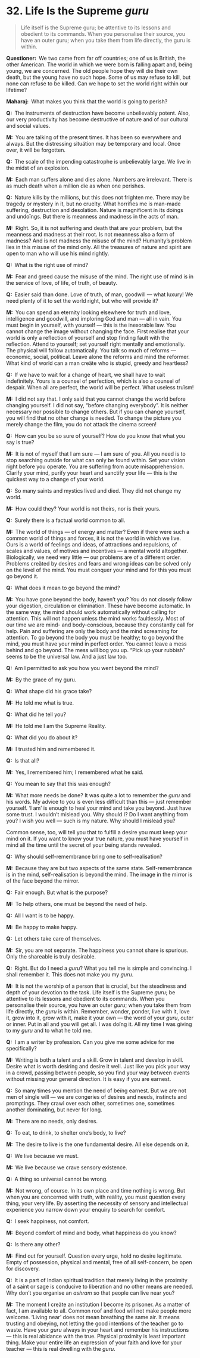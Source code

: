 # 32. Life Is the Supreme *guru*

>Life itself is the Supreme <span style=font-style:normal>guru</span>; be 
attentive to its lessons and obedient to its commands. When you personalise 
their source, you have an outer <span style=font-style:normal>guru</span>; 
when you take them from life directly, the <span 
style=font-style:normal>guru</span> is within.

**Questioner:**&ensp;We two came from far off countries; one of us is British, 
the other American. The world in which we were born is falling apart and, 
beïng young, we are concerned. The old people hope they will die their own 
death, but the young have no such hope. Some of us may refuse to kill, but 
none can refuse to be killed. Can we hope to set the world right within our 
lifetime?

**Maharaj:**&ensp;What makes you think that the world is going to perish?

**Q:**&ensp;The instruments of destruction have become unbelievably potent. 
Also, our very productivity has become destructive of nature and of our 
cultural and social values.

**M:**&ensp;You are talking of the present times. It has been so everywhere 
and always. But the distressing situätion may be temporary and local. Once 
over, it will be forgotten.

**Q:**&ensp;The scale of the impending catastrophe is unbelievably large. We 
live in the midst of an explosion.

**M:**&ensp;Each man suffers alone and dies alone. Numbers are irrelevant. 
There is as much death when a million die as when one perishes.

**Q:**&ensp;Nature kills by the millions, but this does not frighten me. There 
may be tragedy or mystery in it, but no cruelty. What horrifies me is man-made 
suffering, destruction and desolation. Nature is magnificent in its doïngs and 
undoïngs. But there is meanness and madness in the acts of man.

**M:**&ensp;Right. So, it is not suffering and death that are your problem, but 
the meanness and madness at their root. Is not meanness also a form of 
madness? And is not madness the misuse of the mind? Humanity’s problem lies in 
this misuse of the mind only. All the treasures of nature and spirit are open 
to man who will use his mind rightly.

**Q:**&ensp;What is the right use of mind?

**M:**&ensp;Fear and greed cause the misuse of the mind. The right use of mind 
is in the service of love, of life, of truth, of beauty.

**Q:**&ensp;Easier said than done. Love of truth, of man, goodwill — what 
luxury! We need plenty of it to set the world right, but who will provide it?

**M:**&ensp;You can spend an eternity looking elsewhere for truth and love, 
intelligence and goodwill, and imploring God and man — all in vain. You must 
begin in yourself, with yourself — this is the inexorable law. You cannot 
change the image without changing the face. First realise that your world is 
only a reflection of yourself and stop finding fault with the reflection. 
Attend to yourself; set yourself right mentally and emotionally. The physical 
will follow automatically. You talk so much of reforms — economic, social, 
political. Leave alone the reforms and mind the reformer. What kind of world 
can a man creäte who is stupid, greedy and heartless?

**Q:**&ensp;If we have to wait for a change of heart, we shall have to wait 
indefinitely. Yours is a counsel of perfection, which is also a counsel of 
despair. When all are perfect, the world will be perfect. What useless truïsm!

**M:**&ensp;I did not say that. I only said that you cannot change the world 
before changing yourself. I did not say, “before changing everybody”. It is 
neither necessary nor possible to change others. But if you can change 
yourself, you will find that no other change is needed. To change the picture 
you merely change the film, you do not attack the cinema screen!

**Q:**&ensp;How can you be so sure of yourself? How do you know that what you 
say is true?

**M:**&ensp;It is not of myself that I am sure — I am sure of you. All you 
need is to stop searching outside for what can only be found within. Set your 
vision right before you operate. You are suffering from acute misapprehension. 
Clarify your mind, purify your heart and sanctify your life — this is the 
quickest way to a change of your world.

**Q:**&ensp;So many saints and mystics lived and died. They did not change my 
world.

**M:**&ensp;How could they? Your world is not theirs, nor is their yours.

**Q:**&ensp;Surely there is a factual world common to all.

**M:**&ensp;The world of things — of energy and matter? Even if there were 
such a common world of things and forces, it is not the world in which we 
live. Ours is a world of feelings and ideas, of attractions and repulsions, of 
scales and values, of motives and incentives — a mental world altogether. 
Biologically, we need very little — our problems are of a different order. 
Problems creäted by desires and fears and wrong ideas can be solved only on 
the level of the mind. You must conquer your mind and for this you must go 
beyond it.

**Q:**&ensp;What does it mean to go beyond the mind?

**M:**&ensp;You have gone beyond the body, haven’t you? You do not closely 
follow your digestion, circulation or elimination. These have become 
automatic. In the same way, the mind should work automatically without calling 
for attention. This will not happen unless the mind works faultlessly. Most of 
our time we are mind- and body-conscious, because they constantly call for 
help. Pain and suffering are only the body and the mind screaming for 
attention. To go beyond the body you must be healthy; to go beyond the mind, 
you must have your mind in perfect order. You cannot leave a mess behind and 
go beyond. The mess will bog you up. “Pick up your rubbish” seems to be the 
universal law. And a just law too.

**Q:**&ensp;Am I permitted to ask you how you went beyond the mind?

**M:**&ensp;By the grace of my <span data-tippy-content="Spiritual teacher, 
preceptor.">guru</span>.

**Q:**&ensp;What shape did his grace take?

**M:**&ensp;He told me what is true.

**Q:**&ensp;What did he tell you?

**M:**&ensp;He told me I am the Supreme Reality.

**Q:**&ensp;What did you do about it?

**M:**&ensp;I trusted him and remembered it.

**Q:**&ensp;Is that all?

**M:**&ensp;Yes, I remembered him; I remembered what he said.

**Q:**&ensp;You mean to say that this was enough?

**M:**&ensp;What more needs be done? It was quite a lot to remember the *guru* 
and his words. My advice to you is even less difficult than this — just 
remember yourself. ‘I am’ is enough to heal your mind and take you beyond. 
Just have some trust. I wouldn’t mislead you. Why should I? Do I want anything 
from you? I wish you well — such is my nature. Why should I mislead you? 

Common sense, too, will tell you that to fulfill a desire you must keep your 
mind on it. If you want to know your true nature, you must have yourself in 
mind all the time until the secret of your beïng stands revealed.

**Q:**&ensp;Why should self-remembrance bring one to self-realisation?

**M:**&ensp;Because they are but two aspects of the same state. 
Self-remembrance is in the mind, self-realisation is beyond the mind. The 
image in the mirror is of the face beyond the mirror.

**Q:**&ensp;Fair enough. But what is the purpose?

**M:**&ensp;To help others, one must be beyond the need of help.

**Q:**&ensp;All I want is to be happy.

**M:**&ensp;Be happy to make happy.

**Q:**&ensp;Let others take care of themselves.

**M:**&ensp;Sir, you are not separate. The happiness you cannot share is 
spurious. Only the shareable is truly desirable.

**Q:**&ensp;Right. But do I need a *guru*? What you tell me is simple and 
convincing. I shall remember it. This does not make you my *guru*.

**M:**&ensp;It is not the worship of a person that is crucial, but the 
steadiness and depth of your devotion to the task. Life itself is the Supreme 
*guru*; be attentive to its lessons and obedient to its commands. When you 
personalise their source, you have an outer *guru*; when you take them from 
life directly, the *guru* is within. Remember, wonder, ponder, live with it, 
love it, grow into it, grow with it, make it your own — the word of your 
*guru*, outer or inner. Put in all and you will get all. I was doïng it. All 
my time I was giving to my *guru* and to what he told me.

**Q:**&ensp;I am a writer by profession. Can you give me some advice for me 
specifically?

**M:**&ensp;Writing is both a talent and a skill. Grow in talent and develop 
in skill. Desire what is worth desiring and desire it well. Just like you pick 
your way in a crowd, passing between people, so you find your way between 
events without missing your general direction. It is easy if you are earnest.

**Q:**&ensp;So many times you mention the need of beïng earnest. But we are 
not men of single will — we are congeries of desires and needs, instincts and 
promptings. They crawl over each other, sometimes one, sometimes another 
dominating, but never for long.

**M:**&ensp;There are no needs, only desires.

**Q:**&ensp;To eat, to drink, to shelter one’s body, to live?

**M:**&ensp;The desire to live is the one fundamental desire. All else depends 
on it.

**Q:**&ensp;We live because we must.

**M:**&ensp;We live because we crave sensory existence.

**Q:**&ensp;A thing so universal cannot be wrong.

**M:**&ensp;Not wrong, of course. In its own place and time nothing is wrong. 
But when you are concerned with truth, with reälity, you must question every 
thing, your very life. By asserting the necessity of sensory and intellectual 
experience you narrow down your enquiry to search for comfort.

**Q:**&ensp;I seek happiness, not comfort.

**M:**&ensp;Beyond comfort of mind and body, what happiness do you know?

**Q:**&ensp;Is there any other?

**M:**&ensp;Find out for yourself. Question every urge, hold no desire 
legitimate. Empty of possession, physical and mental, free of all 
self-concern, be open for discovery.

**Q:**&ensp;It is a part of Indian spiritual tradition that merely living in 
the proximity of a saint or sage is conducive to liberation and no other means 
are needed. Why don’t you organise an *ashram* so that people can live near 
you?

**M:**&ensp;The moment I creäte an institution I become its prisoner. As a 
matter of fact, I am available to all. Common roof and food will not make 
people more welcome. ‘Living near’ does not mean breathing the same air. It 
means trusting and obeying, not letting the good intentions of the teacher go 
to waste. Have your *guru* always in your heart and remember his instructions 
— this is real abidance with the true. Physical proximity is least important 
thing. Make your entire life an expression of your faith and love for your 
teacher — this is real dwelling with the *guru*.

<script>
export default {
  props: ["slot-key"],
  mounted () {
    tippy("[data-tippy-content]", {allowHTML: true});
  }
}
</script>
